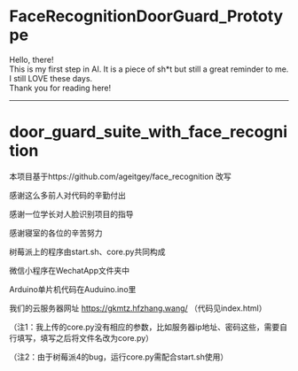 # FaceRecognitionDoorGuard_Prototype
Hello, there!  
This is my first step in AI. It is a piece of sh*t but still a great reminder to me.  
I still LOVE these days.  
Thank you for reading here!  

------------------------------------------------------------  

# door_guard_suite_with_face_recognition

本项目基于https://github.com/ageitgey/face_recognition 改写

感谢这么多前人对代码的辛勤付出

感谢一位学长对人脸识别项目的指导

感谢寝室的各位的辛苦努力


树莓派上的程序由start.sh、core.py共同构成


微信小程序在WechatApp文件夹中


Arduino单片机代码在Auduino.ino里


我们的云服务器网址 https://gkmtz.hfzhang.wang/ （代码见index.html）

（注1：我上传的core.py没有相应的参数，比如服务器ip地址、密码这些，需要自行填写，填写之后将文件名改为core.py）

（注2：由于树莓派4的bug，运行core.py需配合start.sh使用）
